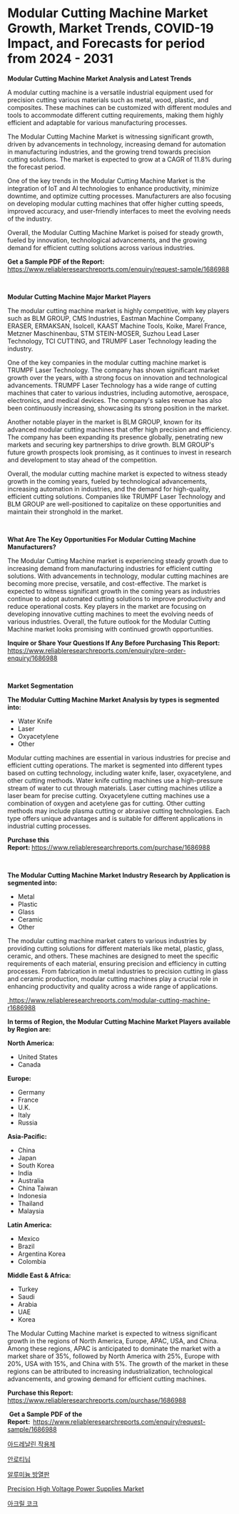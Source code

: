 <p><h1>Modular Cutting Machine Market Growth, Market Trends, COVID-19 Impact, and Forecasts for period from 2024 - 2031</h1></p><p><strong>Modular Cutting Machine Market Analysis and Latest Trends</strong></p>
<p><p>A modular cutting machine is a versatile industrial equipment used for precision cutting various materials such as metal, wood, plastic, and composites. These machines can be customized with different modules and tools to accommodate different cutting requirements, making them highly efficient and adaptable for various manufacturing processes.</p><p>The Modular Cutting Machine Market is witnessing significant growth, driven by advancements in technology, increasing demand for automation in manufacturing industries, and the growing trend towards precision cutting solutions. The market is expected to grow at a CAGR of 11.8% during the forecast period.</p><p>One of the key trends in the Modular Cutting Machine Market is the integration of IoT and AI technologies to enhance productivity, minimize downtime, and optimize cutting processes. Manufacturers are also focusing on developing modular cutting machines that offer higher cutting speeds, improved accuracy, and user-friendly interfaces to meet the evolving needs of the industry.</p><p>Overall, the Modular Cutting Machine Market is poised for steady growth, fueled by innovation, technological advancements, and the growing demand for efficient cutting solutions across various industries.</p></p>
<p><strong>Get a Sample PDF of the Report:&nbsp;</strong> <a href="https://www.reliableresearchreports.com/enquiry/request-sample/1686988">https://www.reliableresearchreports.com/enquiry/request-sample/1686988</a></p>
<p>&nbsp;</p>
<p><strong>Modular Cutting Machine Major Market Players</strong></p>
<p><p>The modular cutting machine market is highly competitive, with key players such as BLM GROUP, CMS Industries, Eastman Machine Company, ERASER, ERMAKSAN, Isolcell, KAAST Machine Tools, Koike, Marel France, Metzner Maschinenbau, STM STEIN-MOSER, Suzhou Lead Laser Technology, TCI CUTTING, and TRUMPF Laser Technology leading the industry.</p><p>One of the key companies in the modular cutting machine market is TRUMPF Laser Technology. The company has shown significant market growth over the years, with a strong focus on innovation and technological advancements. TRUMPF Laser Technology has a wide range of cutting machines that cater to various industries, including automotive, aerospace, electronics, and medical devices. The company's sales revenue has also been continuously increasing, showcasing its strong position in the market.</p><p>Another notable player in the market is BLM GROUP, known for its advanced modular cutting machines that offer high precision and efficiency. The company has been expanding its presence globally, penetrating new markets and securing key partnerships to drive growth. BLM GROUP's future growth prospects look promising, as it continues to invest in research and development to stay ahead of the competition.</p><p>Overall, the modular cutting machine market is expected to witness steady growth in the coming years, fueled by technological advancements, increasing automation in industries, and the demand for high-quality, efficient cutting solutions. Companies like TRUMPF Laser Technology and BLM GROUP are well-positioned to capitalize on these opportunities and maintain their stronghold in the market.</p></p>
<p>&nbsp;</p>
<p><strong>What Are The Key Opportunities For Modular Cutting Machine Manufacturers?</strong></p>
<p><p>The Modular Cutting Machine market is experiencing steady growth due to increasing demand from manufacturing industries for efficient cutting solutions. With advancements in technology, modular cutting machines are becoming more precise, versatile, and cost-effective. The market is expected to witness significant growth in the coming years as industries continue to adopt automated cutting solutions to improve productivity and reduce operational costs. Key players in the market are focusing on developing innovative cutting machines to meet the evolving needs of various industries. Overall, the future outlook for the Modular Cutting Machine market looks promising with continued growth opportunities.</p></p>
<p><strong>Inquire or Share Your Questions If Any Before Purchasing This Report:</strong> <a href="https://www.reliableresearchreports.com/enquiry/pre-order-enquiry/1686988">https://www.reliableresearchreports.com/enquiry/pre-order-enquiry/1686988</a></p>
<p>&nbsp;</p>
<p><strong>Market Segmentation</strong></p>
<p><strong>The Modular Cutting Machine Market Analysis by types is segmented into:</strong></p>
<p><ul><li>Water Knife</li><li>Laser</li><li>Oxyacetylene</li><li>Other</li></ul></p>
<p><p>Modular cutting machines are essential in various industries for precise and efficient cutting operations. The market is segmented into different types based on cutting technology, including water knife, laser, oxyacetylene, and other cutting methods. Water knife cutting machines use a high-pressure stream of water to cut through materials. Laser cutting machines utilize a laser beam for precise cutting. Oxyacetylene cutting machines use a combination of oxygen and acetylene gas for cutting. Other cutting methods may include plasma cutting or abrasive cutting technologies. Each type offers unique advantages and is suitable for different applications in industrial cutting processes.</p></p>
<p><strong>Purchase this Report:&nbsp;</strong><a href="https://www.reliableresearchreports.com/purchase/1686988">https://www.reliableresearchreports.com/purchase/1686988</a></p>
<p>&nbsp;</p>
<p><strong>The Modular Cutting Machine Market Industry Research by Application is segmented into:</strong></p>
<p><ul><li>Metal</li><li>Plastic</li><li>Glass</li><li>Ceramic</li><li>Other</li></ul></p>
<p><p>The modular cutting machine market caters to various industries by providing cutting solutions for different materials like metal, plastic, glass, ceramic, and others. These machines are designed to meet the specific requirements of each material, ensuring precision and efficiency in cutting processes. From fabrication in metal industries to precision cutting in glass and ceramic production, modular cutting machines play a crucial role in enhancing productivity and quality across a wide range of applications.</p></p>
<p><a href="https://www.reliableresearchreports.com/modular-cutting-machine-r1686988">&nbsp;https://www.reliableresearchreports.com/modular-cutting-machine-r1686988</a></p>
<p><strong>In terms of Region, the Modular Cutting Machine Market Players available by Region are:</strong></p>
<p>
    <p> <strong> North America: </strong>
        <ul>
            <li>United States</li>
            <li>Canada</li>
        </ul>
        </p> 
    <p> <strong> Europe: </strong>
        <ul>
            <li>Germany</li>
            <li>France</li>
            <li>U.K.</li>
            <li>Italy</li>
            <li>Russia</li>
        </ul>
        </p> 
    <p> <strong> Asia-Pacific: </strong>
        <ul>
            <li>China</li>
            <li>Japan</li>
            <li>South Korea</li>
            <li>India</li>
            <li>Australia</li>
            <li>China Taiwan</li>
            <li>Indonesia</li>
            <li>Thailand</li>
            <li>Malaysia</li>
        </ul>
        </p> 
    <p> <strong> Latin America: </strong>
        <ul>
            <li>Mexico</li>
            <li>Brazil</li>
            <li>Argentina Korea</li>
            <li>Colombia</li>
        </ul>
        </p> 
    <p> <strong> Middle East & Africa: </strong>
        <ul>
            <li>Turkey</li>
            <li>Saudi</li>
            <li>Arabia</li>
            <li>UAE</li>
            <li>Korea</li>
        </ul>
    </p>
    </p>
<p><p>The Modular Cutting Machine market is expected to witness significant growth in the regions of North America, Europe, APAC, USA, and China. Among these regions, APAC is anticipated to dominate the market with a market share of 35%, followed by North America with 25%, Europe with 20%, USA with 15%, and China with 5%. The growth of the market in these regions can be attributed to increasing industrialization, technological advancements, and growing demand for efficient cutting machines.</p></p>
<p><strong>Purchase this Report: </strong><a href="https://www.reliableresearchreports.com/purchase/1686988">https://www.reliableresearchreports.com/purchase/1686988</a></p>
<p>&nbsp;<strong>Get a Sample PDF of the Report:&nbsp;&nbsp;</strong><a href="https://www.reliableresearchreports.com/enquiry/request-sample/1686988">https://www.reliableresearchreports.com/enquiry/request-sample/1686988</a></p>
<p><strong></strong></p>
<p><p><a href="https://medium.com/@santiagojast/%EC%95%8C%ED%8C%8C%EC%88%98%EC%9A%A9%EC%B2%B4-%EC%9E%91%EC%9A%A9%EC%A0%9C-%EC%8B%9C%EC%9E%A5-%EA%B7%9C%EB%AA%A8-cagr-%ED%8A%B8%EB%A0%8C%EB%93%9C-2024-2030-251a2bad22f3">아드레날린 작용제</a></p><p><a href="https://medium.com/@jodyomenick905/%EC%95%88%EB%A1%9C%ED%8B%B0%EB%8B%99-%EC%8B%9C%EC%9E%A5-%ED%86%B5%EC%B0%B0%EB%A0%A5-%EC%8B%9C%EC%9E%A5-%EB%8F%99%ED%96%A5-%EC%84%B1%EC%9E%A5-2024%EB%85%84%EB%B6%80%ED%84%B0-2031%EB%85%84%EA%B9%8C%EC%A7%80-%EC%98%88%EC%B8%A1-be20ebdea899">안로티닙</a></p><p><a href="https://github.com/CliftonFisher9067/Market-Research-Report-List-1/blob/main/576315130639.md">알루미늄 방열판</a></p><p><a href="https://github.com/prosalinda88/Market-Research-Report-List-4/blob/main/precision-high-voltage-power-supplies-market.md">Precision High Voltage Power Supplies Market</a></p><p><a href="https://github.com/fernandotryO5lson96765/Market-Research-Report-List-1/blob/main/973228730640.md">아크릴 코크</a></p></p>